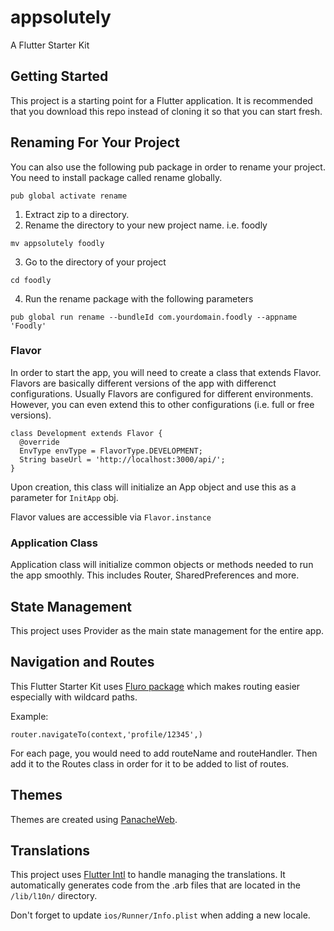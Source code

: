 # appsolutely

A Flutter Starter Kit

## Getting Started

This project is a starting point for a Flutter application. It is recommended that you download this repo instead of cloning it so that you can start fresh. 

## Renaming For Your Project

You can also use the  following pub package in order to rename your project. You need to install package called rename globally.

```
pub global activate rename
```

1. Extract zip to a directory. 
2. Rename the directory to your new project name. i.e. foodly

```
mv appsolutely foodly
```

3. Go to the directory of your project

```
cd foodly
```

4. Run the rename package with the following parameters

```
pub global run rename --bundleId com.yourdomain.foodly --appname 'Foodly'
```




### Flavor

In order to start the app, you will need to create a class that extends Flavor. Flavors are basically different versions of the app with differenct configurations. Usually Flavors are configured for different environments. However, you can even extend this to other configurations (i.e. full or free versions).

```
class Development extends Flavor {
  @override
  EnvType envType = FlavorType.DEVELOPMENT;
  String baseUrl = 'http://localhost:3000/api/';
}
```

Upon creation, this class will initialize an App object and use this as a parameter for ```InitApp``` obj.

Flavor values are accessible via ```Flavor.instance```

### Application Class

Application class will initialize common objects or methods needed to run the app smoothly. This includes Router, SharedPreferences and more.

## State Management

This project uses Provider as the main state management for the entire app.

## Navigation and Routes

This Flutter Starter Kit uses [Fluro package](https://pub.dev/packages/fluro) which makes routing easier especially with wildcard paths.

Example:

```
router.navigateTo(context,'profile/12345',)
```

For each page, you would need to add routeName and routeHandler. Then add it to the Routes class in order for it to be added to list of routes.

## Themes

Themes are created using [PanacheWeb](https://rxlabz.github.io/panache_web).

## Translations

This project uses [Flutter Intl](https://marketplace.visualstudio.com/items?itemName=localizely.flutter-intl) to handle managing the translations. It automatically generates code from the .arb files that are located in the ```/lib/l10n/``` directory.

Don't forget to update ```ios/Runner/Info.plist``` when adding a new locale.


